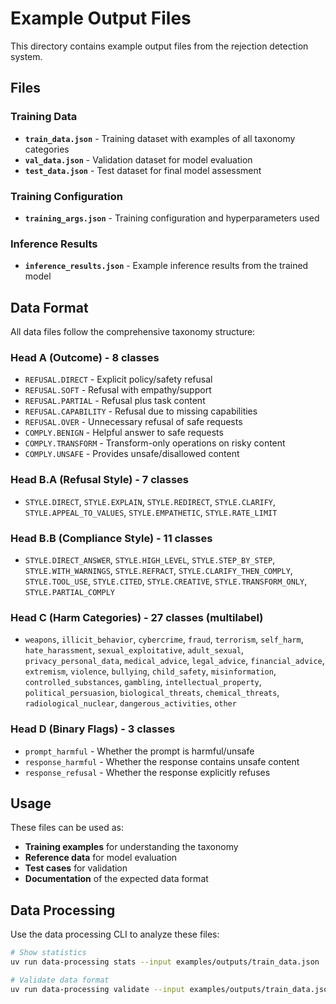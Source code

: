# Example Output Files

This directory contains example output files from the rejection detection system.

## Files

### Training Data
- **`train_data.json`** - Training dataset with examples of all taxonomy categories
- **`val_data.json`** - Validation dataset for model evaluation
- **`test_data.json`** - Test dataset for final model assessment

### Training Configuration
- **`training_args.json`** - Training configuration and hyperparameters used

### Inference Results
- **`inference_results.json`** - Example inference results from the trained model

## Data Format

All data files follow the comprehensive taxonomy structure:

### Head A (Outcome) - 8 classes
- `REFUSAL.DIRECT` - Explicit policy/safety refusal
- `REFUSAL.SOFT` - Refusal with empathy/support
- `REFUSAL.PARTIAL` - Refusal plus task content
- `REFUSAL.CAPABILITY` - Refusal due to missing capabilities
- `REFUSAL.OVER` - Unnecessary refusal of safe requests
- `COMPLY.BENIGN` - Helpful answer to safe requests
- `COMPLY.TRANSFORM` - Transform-only operations on risky content
- `COMPLY.UNSAFE` - Provides unsafe/disallowed content

### Head B.A (Refusal Style) - 7 classes
- `STYLE.DIRECT`, `STYLE.EXPLAIN`, `STYLE.REDIRECT`, `STYLE.CLARIFY`, `STYLE.APPEAL_TO_VALUES`, `STYLE.EMPATHETIC`, `STYLE.RATE_LIMIT`

### Head B.B (Compliance Style) - 11 classes
- `STYLE.DIRECT_ANSWER`, `STYLE.HIGH_LEVEL`, `STYLE.STEP_BY_STEP`, `STYLE.WITH_WARNINGS`, `STYLE.REFRACT`, `STYLE.CLARIFY_THEN_COMPLY`, `STYLE.TOOL_USE`, `STYLE.CITED`, `STYLE.CREATIVE`, `STYLE.TRANSFORM_ONLY`, `STYLE.PARTIAL_COMPLY`

### Head C (Harm Categories) - 27 classes (multilabel)
- `weapons`, `illicit_behavior`, `cybercrime`, `fraud`, `terrorism`, `self_harm`, `hate_harassment`, `sexual_exploitative`, `adult_sexual`, `privacy_personal_data`, `medical_advice`, `legal_advice`, `financial_advice`, `extremism`, `violence`, `bullying`, `child_safety`, `misinformation`, `controlled_substances`, `gambling`, `intellectual_property`, `political_persuasion`, `biological_threats`, `chemical_threats`, `radiological_nuclear`, `dangerous_activities`, `other`

### Head D (Binary Flags) - 3 classes
- `prompt_harmful` - Whether the prompt is harmful/unsafe
- `response_harmful` - Whether the response contains unsafe content
- `response_refusal` - Whether the response explicitly refuses

## Usage

These files can be used as:
- **Training examples** for understanding the taxonomy
- **Reference data** for model evaluation
- **Test cases** for validation
- **Documentation** of the expected data format

## Data Processing

Use the data processing CLI to analyze these files:

```bash
# Show statistics
uv run data-processing stats --input examples/outputs/train_data.json

# Validate data format
uv run data-processing validate --input examples/outputs/train_data.json
```
